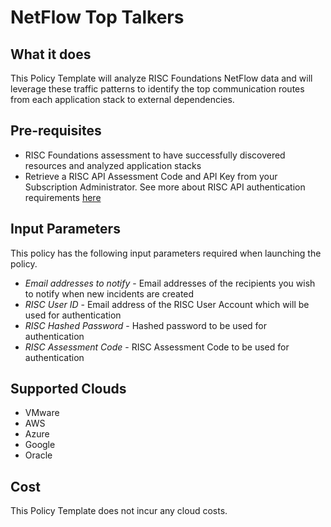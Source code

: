 # NetFlow Top Talkers

## What it does

This Policy Template will analyze RISC Foundations NetFlow data and will leverage these traffic patterns to identify the top communication routes from each application stack to external dependencies.

## Pre-requisites

- RISC Foundations assessment to have successfully discovered resources and analyzed application stacks
- Retrieve a RISC API Assessment Code and API Key from your Subscription Administrator.  See more about RISC API authentication requirements [here](https://portal.riscnetworks.com/app/documentation/?path=/using-the-platform/restful-api-access/)

## Input Parameters

This policy has the following input parameters required when launching the policy.

- *Email addresses to notify* - Email addresses of the recipients you wish to notify when new incidents are created
- *RISC User ID* - Email address of the RISC User Account which will be used for authentication
- *RISC Hashed Password* - Hashed password to be used for authentication
- *RISC Assessment Code* - RISC Assessment Code to be used for authentication

## Supported Clouds

- VMware
- AWS
- Azure
- Google
- Oracle

## Cost

This Policy Template does not incur any cloud costs.
